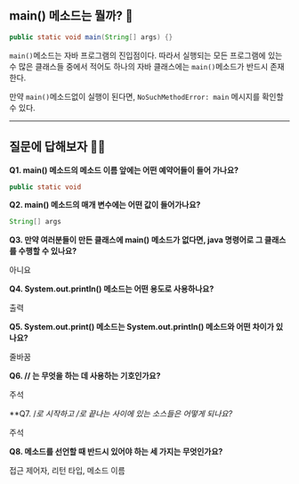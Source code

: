 ## main() 메소드는 뭘까? 🤔

```java
public static void main(String[] args) {}
```
<code>main()</code>메소드는 자바 프로그램의 진입점이다. 따라서 실행되는 모든 프로그램에 있는 수 많은 클래스들 중에서 적어도 하나의 자바 클래스에는 <code>main()</code>메소드가 반드시 존재한다.

만약 <code>main()</code>메소드없이 실행이 된다면, <code>NoSuchMethodError: main</code> 메시지를 확인할 수 있다.

---

## 질문에 답해보자 💁‍♂️

**Q1. main() 메소드의 메소드 이름 앞에는 어떤 예약어들이 들어 가나요?**

```java
public static void
```

**Q2. main() 메소드의 매개 변수에는 어떤 값이 들어가나요?**

```java
String[] args
```

**Q3. 만약 여러분들이 만든 클래스에 main() 메소드가 없다면, java 명령어로 그 클래스를 수행할 수 있나요?**

 아니요

**Q4. System.out.println() 메소드는 어떤 용도로 사용하나요?**

 출력

**Q5. System.out.print() 메소드는 System.out.println() 메소드와 어떤 차이가 있나요?**
 
 줄바꿈

**Q6. // 는 무엇을 하는 데 사용하는 기호인가요?**

주석

**Q7. /*로 시작하고 */로 끝나는 사이에 있는 소스들은 어떻게 되나요?**

주석

**Q8. 메소드를 선언할 때 반드시 있어야 하는 세 가지는 무엇인가요?**

접근 제어자, 리턴 타입, 메소드 이름